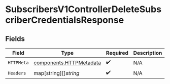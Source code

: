 # SubscribersV1ControllerDeleteSubscriberCredentialsResponse


## Fields

| Field                                                              | Type                                                               | Required                                                           | Description                                                        |
| ------------------------------------------------------------------ | ------------------------------------------------------------------ | ------------------------------------------------------------------ | ------------------------------------------------------------------ |
| `HTTPMeta`                                                         | [components.HTTPMetadata](../../models/components/httpmetadata.md) | :heavy_check_mark:                                                 | N/A                                                                |
| `Headers`                                                          | map[string][]*string*                                              | :heavy_check_mark:                                                 | N/A                                                                |